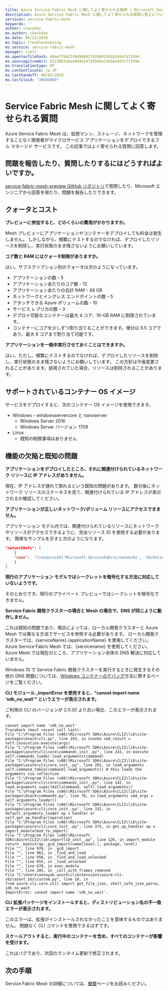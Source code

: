 ```yaml
---
title: Azure Service Fabric Mesh に関してよく寄せられる質問 | Microsoft Docs
description: Azure Service Fabric Mesh に関してよく寄せられる質問と答えについて説明します。
services: service-fabric-mesh
keywords: ''
author: chackdan
ms.author: chackdan
ms.date: 06/25/2018
ms.topic: troubleshooting
ms.service: service-fabric-mesh
manager: timlt
ms.openlocfilehash: d0ae7fbb22f6d98662f83968158182d447a75394
ms.sourcegitcommit: 9222063a6a44d4414720560a1265ee935c73f49e
ms.translationtype: HT
ms.contentlocale: ja-JP
ms.lasthandoff: 08/03/2018
ms.locfileid: "39501969"
---
```

# <a name="commonly-asked-service-fabric-mesh-questions"></a>Service Fabric Mesh に関してよく寄せられる質問
Azure Service Fabric Mesh は、仮想マシン、ストレージ、ネットワークを管理することなく開発者がマイクロサービス アプリケーションをデプロイできるフル マネージド サービスです。 この記事ではよく寄せられる質問に回答します。

## <a name="how-do-i-report-an-issue-or-ask-a-question"></a>問題を報告したり、質問したりするにはどうすればよいですか。

[service-fabric-mesh-preview GitHub リポジトリ](https://aka.ms/sfmeshissues)で質問したり、Microsoft エンジニアから回答を得たり、問題を報告したりできます。

## <a name="quota-and-cost"></a>クォータとコスト

**プレビューに参加すると、どのくらいの費用がかかりますか。**

Mesh プレビューにアプリケーションやコンテナーをデプロイしても料金は発生しません。 しかしながら、頻繁にテストするのでなければ、デプロイしたリソースを削除し、実行状態のまま残さないようにお願いしています。

**コア数と RAM にはクォータ制限がありますか。**

はい。サブスクリプション別のクォータは次のようになっています。

- アプリケーションの数 - 5 
- アプリケーションあたりのコア数 - 12 
- アプリケーションあたりの合計 RAM - 48 GB 
- ネットワークとイングレス エンドポイントの数 – 5  
- アタッチできる Azure ボリュームの数 - 10 
- サービス レプリカの数 – 3 
- デプロイ可能なコンテナーは最大 4 コア、16-GB RAM に制限されています。
- コンテナーにコアを少しずつ割り当てることができます。増分は 0.5 コアであり、最大 6 コアまで割り当て可能です。

**アプリケーションを一晩中実行させておくことはできますか。**

はい。ただし、頻繁にテストするのでなければ、デプロイしたリソースを削除し、実行状態のまま残さないようにお願いしています。 この方針は今後変更されることがあります。誤用されていた場合、リソースは削除されることがあります。

## <a name="supported-container-os-images"></a>サポートされているコンテナー OS イメージ
サービスをデプロイすると、次のコンテナー OS イメージを使用できます。

- Windows - windowsservercore と nanoserver
    - Windows Server 2016
    - Windows Server バージョン 1709
- Linux
    - 既知の制限事項はありません

## <a name="features-gaps-and-known-issues"></a>機能の欠陥と既知の問題

**アプリケーションをデプロイしたところ、それに関連付けられているネットワーク リソースに IP アドレスがありません。**

現在、IP アドレスが遅れて現れるという既知の問題があります。 数分後にネットワーク リソースのステータスを見て、関連付けられている IP アドレスが表示されるか確認してください。

**アプリケーションが正しいネットワーク/ボリューム リソースにアクセスできません。**

アプリケーション モデル内では、関連付けられているリソースにネットワークやリソースがアクセスできるように、完全リソース ID を使用する必要があります。 簡単なサンプルを示すと次のようになります。

```json
"networkRefs": [
    {
    "name":  "[resourceId('Microsoft.ServiceFabric/networks', 'SbzVotingNetwork')]" 
    }
]
```

**現行のアプリケーション モデルではシークレットを暗号化する方法に対応していないようです。**

そのとおりです。現行のプライベート プレビューではシークレットを暗号化できません。 

**Service Fabric 開発クラスターの場合と Mesh の場合で、DNS が同じように動作しません。**

これは既知の問題であり、場合によっては、ローカル開発クラスターと Azure Mesh では異なる方法でサービスを参照する必要があります。 ローカル開発クラスターでは、{serviceName}.{applicationName} を使用してください。 Azure Service Fabric Mesh では、{servicename} を使用してください。 Azure Mesh では現在のところ、アプリケーション全体の DNS 解決に対応していません。

Windows 10 で Service Fabric 開発クラスターを実行するときに発生するその他の DNS 問題については、[Windows コンテナーのデバッグ](/azure/service-fabric/service-fabric-how-to-debug-windows-containers)方法に関するページをご覧ください。

**CLI モジュール _ImportError を使用すると、"cannot import name 'sdk_no_wait'" というエラーが表示されます。**

ご利用の CLI のバージョンが 2.0.30 より古い場合、このエラーが表示されます。

```
cannot import name 'sdk_no_wait'
Traceback (most recent call last):
File "C:\Program Files (x86)\Microsoft SDKs\Azure\CLI2\lib\site-packages\knack\cli.py", line 193, in invoke cmd_result = self.invocation.execute(args)
File "C:\Program Files (x86)\Microsoft SDKs\Azure\CLI2\lib\site-packages\azure\cli\core\commands_init_.py", line 241, in execute self.commands_loader.load_arguments(command)
File "C:\Program Files (x86)\Microsoft SDKs\Azure\CLI2\lib\site-packages\azure\cli\core_init_.py", line 201, in load_arguments self.command_table[command].load_arguments() # this loads the arguments via reflection
File "C:\Program Files (x86)\Microsoft SDKs\Azure\CLI2\lib\site-packages\azure\cli\core\commands_init_.py", line 142, in load_arguments super(AzCliCommand, self).load_arguments()
File "C:\Program Files (x86)\Microsoft SDKs\Azure\CLI2\lib\site-packages\knack\commands.py", line 76, in load_arguments cmd_args = self.arguments_loader()
File "C:\Program Files (x86)\Microsoft SDKs\Azure\CLI2\lib\site-packages\azure\cli\core_init_.py", line 332, in default_arguments_loader op = handler or self.get_op_handler(operation)
File "C:\Program Files (x86)\Microsoft SDKs\Azure\CLI2\lib\site-packages\azure\cli\core_init_.py", line 375, in get_op_handler op = import_module(mod_to_import)
File "C:\Program Files (x86)\Microsoft SDKs\Azure\CLI2\lib\importlib_init_.py", line 126, in import_module return _bootstrap._gcd_import(name[level:], package, level)
File "", line 978, in _gcd_import
File "", line 961, in _find_and_load
File "", line 950, in _find_and_load_unlocked
File "", line 655, in _load_unlocked
File "", line 678, in exec_module
File "", line 205, in _call_with_frames_removed
File "C:\Users\annayak.azure\cliextensions\azure-cli-sbz\azext_sbz\custom.py", line 18, in 
from azure.cli.core.util import get_file_json, shell_safe_json_parse, sdk_no_wait
ImportError: cannot import name 'sdk_no_wait'.
```

**CLI 拡張パッケージをインストールすると、ディストリビューション名の不一致エラーが表示されます。**

このエラーは、拡張がインストールされなかったことを意味するものではありません。 問題なく CLI コマンドを使用できるはずです。

**スケールアウトすると、実行中のコンテナーを含め、すべてのコンテナーが影響を受けます。**

これはバグであり、次回のランタイム更新で修正されます。

## <a name="next-steps"></a>次の手順

Service Fabric Mesh の詳細については、[概要](service-fabric-mesh-overview.md)ページをお読みください。
